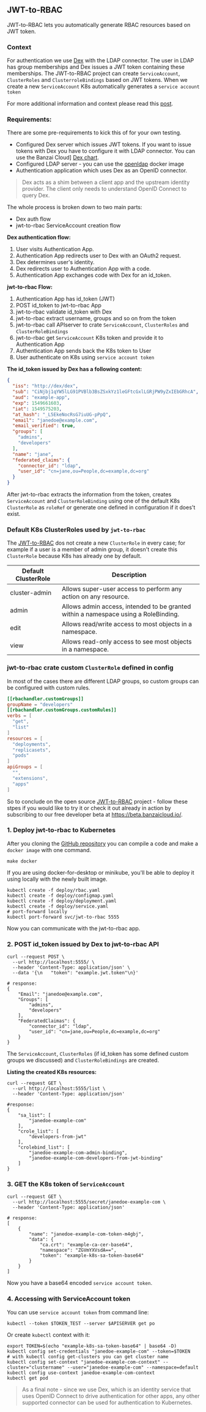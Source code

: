 ## JWT-to-RBAC

JWT-to-RBAC lets you automatically generate RBAC resources based on JWT token. 

### Context 

For authentication we use [Dex](https://github.com/dexidp/dex) with the LDAP connector. The user in LDAP has group memberships and Dex issues a JWT token containing these memberships. The JWT-to-RBAC project can create `ServiceAccount`, `ClusterRoles` and `ClusterroleBindings` based on JWT tokens. When we create a new `ServiceAccount` K8s automatically generates a `service account token`

For more additional information and context please read this [post](https://banzaicloud.com/blog/k8s-rbac/).

### Requirements:

There are some pre-requirements to kick this of for your own testing.

* Configured Dex server which issues JWT tokens. If you want to issue tokens with Dex you have to configure it with LDAP connector. You can use the Banzai Cloud] [Dex chart](https://github.com/banzaicloud/banzai-charts/tree/master/dex). 
* Configured LDAP server - you can use the [openldap](https://github.com/osixia/docker-openldap) docker image
* Authentication application which uses Dex as an OpenID connector.

> Dex acts as a shim between a client app and the upstream identity provider. The client only needs to understand OpenID Connect to query Dex.

The whole process is broken down to two main parts:

* Dex auth flow
* jwt-to-rbac ServiceAccount creation flow

**Dex authentication flow:**

1. User visits Authentication App.
2. Authentication App redirects user to Dex with an OAuth2 request.
3. Dex determines user's identity.
4. Dex redirects user to Authentication App with a code.
5. Authentication App exchanges code with Dex for an id_token.

**jwt-to-rbac Flow:**

1. Authentication App has id_token (JWT)
2. POST id_token to jwt-to-rbac App
3. jwt-to-rbac validate id_token with Dex
4. jwt-to-rbac extract username, groups and so on from the token
5. jwt-to-rbac call APIserver to crate `ServiceAccount`, `ClusterRoles` and `ClusterRoleBindings`
6. jwt-to-rbac get `ServiceAccount` K8s token and provide it to Authentication App
7. Authentication App sends back the K8s token to User
8. User authenticate on K8s using `service account token`

**The id_token issued by Dex has a following content:**
```json
{
  "iss": "http://dex/dex",
  "sub": "CiNjbj1qYW5lLG91PVBlb3BsZSxkYz1leGFtcGxlLGRjPW9yZxIEbGRhcA",
  "aud": "example-app",
  "exp": 1549661603,
  "iat": 1549575203,
  "at_hash": "_L5EkeNocRsG7iuUG-pPpQ",
  "email": "janedoe@example.com",
  "email_verified": true,
  "groups": [
    "admins",
    "developers"
  ],
  "name": "jane",
  "federated_claims": {
    "connector_id": "ldap",
    "user_id": "cn=jane,ou=People,dc=example,dc=org"
  }
}
```

After jwt-to-rbac extracts the information from the token, creates `ServiceAccount` and `ClusterRoleBinding` using one of the default K8s `ClusterRole` as `roleRef` or generate one defined in configuration if it does't exist.

### Default K8s ClusterRoles used by `jwt-to-rbac`

The [JWT-to-RBAC](https://github.com/banzaicloud/jwt-to-rbac) dos not create a new `ClusterRole` in every case; for example if a user is a member of admin group, it doesn't create this `ClusterRole` because K8s has already one by default.

Default ClusterRole | Description 
--------------------|------------
cluster-admin       | Allows super-user access to perform any action on any resource.
admin               | Allows admin access, intended to be granted within a namespace using a RoleBinding.
edit                | Allows read/write access to most objects in a namespace.
view                | Allows read-only access to see most objects in a namespace.

### jwt-to-rbac crate custom `ClusterRole` defined in config

In most of the cases there are different LDAP groups, so custom groups can be configured with custom rules.

```toml
[[rbachandler.customGroups]]
groupName = "developers"
[[rbachandler.customGroups.customRules]]
verbs = [
  "get",
  "list"
]
resources = [
  "deployments",
  "replicasets",
  "pods"
]
apiGroups = [
  "",
  "extensions",
  "apps"
]
```

So to conclude on the open source [JWT-to-RBAC](https://github.com/banzaicloud/jwt-to-rbac) project - follow these stpes if you would like to try it or check it out already in action by subscribing to our free developer beta at https://beta.banzaicloud.io/.

### 1. Deploy jwt-to-rbac to Kubernetes

After you cloning the [GitHub repository](https://github.com/banzaicloud/jwt-to-rbac) you can compile a code and make a `docker image` with one command.

```shell
make docker
```

If you are using docker-for-desktop or minikube, you'll be able to deploy it using locally with the newly built image.
```shell
kubectl create -f deploy/rbac.yaml
kubectl create -f deploy/configmap.yaml
kubectl create -f deploy/deployment.yaml
kubectl create -f deploy/service.yaml
# port-forward locally
kubectl port-forward svc/jwt-to-rbac 5555
```

Now you can communicate with the jwt-to-rbac app.

### 2. POST id_token issued by Dex to jwt-to-rbac API
```shell
curl --request POST \
  --url http://localhost:5555/ \
  --header 'Content-Type: application/json' \
  --data '{\n	"token": "example.jwt.token"\n}'

# response:
{
    "Email": "janedoe@example.com",
    "Groups": [
        "admins",
        "developers"
    ],
    "FederatedClaimas": {
        "connector_id": "ldap",
        "user_id": "cn=jane,ou=People,dc=example,dc=org"
    }
}
```

The `ServiceAccount`, `ClusterRoles` (if id_token has some defined custom groups we discussed) and `ClusterRoleBindings` are created.

**Listing the created K8s resources:**
```shell
curl --request GET \
  --url http://localhost:5555/list \
  --header 'Content-Type: application/json'

#response:
{
    "sa_list": [
        "janedoe-example-com"
    ],
    "crole_list": [
        "developers-from-jwt"
    ],
    "crolebind_list": [
        "janedoe-example-com-admin-binding",
        "janedoe-example-com-developers-from-jwt-binding"
    ]
}
```

### 3. GET the K8s token of `ServiceAccount`
```shell
curl --request GET \
  --url http://localhost:5555/secret/janedoe-example-com \
  --header 'Content-Type: application/json'

# response:
[
    {
        "name": "janedoe-example-com-token-m4gbj",
        "data": {
            "ca.crt": "example-ca-cer-base64",
            "namespace": "ZGVmYXVsdA==",
            "token": "example-k8s-sa-token-base64"
        }
    }
]
```

Now you have a base64 encoded `service account token`.

### 4. Accessing with ServiceAccount token 

You can use `service account token` from command line:
```shell
kubectl --token $TOKEN_TEST --server $APISERVER get po
```

Or create `kubectl` context with it:
```shell
export TOKEN=$(echo "example-k8s-sa-token-base64" | base64 -D)
kubectl config set-credentials "janedoe-example-com" --token=$TOKEN
# with kubectl config get-clusters you can get cluster name
kubectl config set-context "janedoe-example-com-context" --cluster="clustername" --user="janedoe-example-com" --namespace=default
kubectl config use-context janedoe-example-com-context
kubectl get pod
```

> As a final note - since we use Dex, which is an identity service that uses OpenID Connect to drive authentication for other apps, any other supported connector can be used for authentication to Kubernetes.
